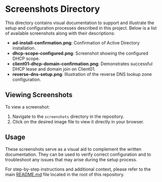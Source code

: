 # Screenshots Directory

This directory contains visual documentation to support and illustrate the setup and configuration processes described in this project. Below is a list of available screenshots along with their descriptions:

- **ad-install-confirmation.png**: Confirmation of Active Directory installation.
- **dhcp-scope-configured.png**: Screenshot showing the configured DHCP scope.
- **client01-dhcp-domain-confirmation.png**: Demonstrates successful DHCP lease and domain join on Client01.
- **reverse-dns-setup.png**: Illustration of the reverse DNS lookup zone configuration.

## Viewing Screenshots

To view a screenshot:

1. Navigate to the `screenshots` directory in the repository.
2. Click on the desired image file to view it directly in your browser.

## Usage

These screenshots serve as a visual aid to complement the written documentation. They can be used to verify correct configuration and to troubleshoot any issues that may arise during the setup process.

For step-by-step instructions and additional context, please refer to the main [README.md](../README.md) file located in the root of this repository.
